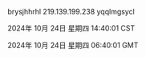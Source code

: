 brysjhhrhl 219.139.199.238 yqqlmgsycl

2024年 10月 24日 星期四 14:40:01 CST

2024年 10月 24日 星期四 06:40:01 GMT
